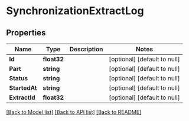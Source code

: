 # SynchronizationExtractLog

## Properties
Name | Type | Description | Notes
------------ | ------------- | ------------- | -------------
**Id** | **float32** |  | [optional] [default to null]
**Part** | **string** |  | [optional] [default to null]
**Status** | **string** |  | [optional] [default to null]
**StartedAt** | **string** |  | [optional] [default to null]
**ExtractId** | **float32** |  | [optional] [default to null]

[[Back to Model list]](../README.md#documentation-for-models) [[Back to API list]](../README.md#documentation-for-api-endpoints) [[Back to README]](../README.md)


